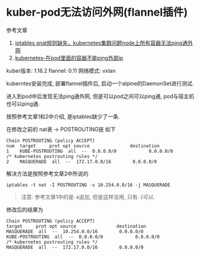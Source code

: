 # kuber-pod无法访问外网(flannel插件)

参考文章

1. [iptables snat规则缺失，kubernetes集群问题node上所有容器无法ping通外网](https://www.codercto.com/a/59991.html)
2. [kubernetes-在pod里面的容器不能ping外部ip](https://blog.csdn.net/kozazyh/article/details/80595782)

kuber版本: 1.16.2
flannel: 0.11
网络模式: vxlan

kuberntes安装完成, 部署flannel插件后, 启动一个alpine的DaemonSet进行测试. 

进入到pod中后发现无法ping通外网, 但是可以pod之间可以ping通, pod与宿主机也可以ping通.

按照参考文章1和2中介绍, 是iptables缺少了一条.

在修改之前的 nat表 -> POSTROUTING链 如下

```
Chain POSTROUTING (policy ACCEPT)
num  target     prot opt source               destination
1    KUBE-POSTROUTING  all  --  0.0.0.0/0            0.0.0.0/0            /* kubernetes postrouting rules */
2    MASQUERADE  all  --  172.17.0.0/16        0.0.0.0/0
```

解决方法是按照参考文章2中所说的

```
iptables -t nat -I POSTROUTING -s 10.254.0.0/16 -j MASQUERADE
```

> 注意: 参考文章1中的是`-A`追加, 但是这样没用, 只有`-I`可以.

修改后的结果为

```
Chain POSTROUTING (policy ACCEPT)
target     prot opt source               destination
MASQUERADE  all  --  10.254.0.0/16        0.0.0.0/0
KUBE-POSTROUTING  all  --  0.0.0.0/0            0.0.0.0/0            /* kubernetes postrouting rules */
MASQUERADE  all  --  172.17.0.0/16        0.0.0.0/0
```
